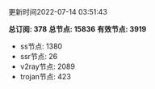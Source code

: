更新时间2022-07-14 03:51:43

**总订阅: 378**
**总节点: 15836**
**有效节点: 3919**
- ss节点: 1380
- ssr节点: 26
- v2ray节点: 2089
- trojan节点: 423

